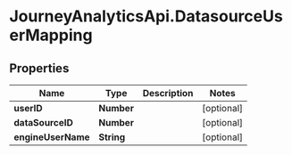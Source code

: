 # JourneyAnalyticsApi.DatasourceUserMapping

## Properties

Name | Type | Description | Notes
------------ | ------------- | ------------- | -------------
**userID** | **Number** |  | [optional] 
**dataSourceID** | **Number** |  | [optional] 
**engineUserName** | **String** |  | [optional] 


